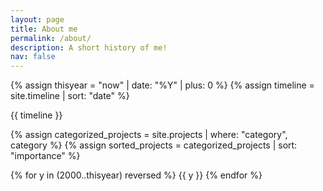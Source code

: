 ```yaml
---
layout: page
title: About me
permalink: /about/
description: A short history of me!
nav: false
---
```


{% assign thisyear = "now" | date: "%Y" | plus: 0 %}
{% assign timeline = site.timeline | sort: "date" %}

{{ timeline }}

{% assign categorized_projects = site.projects | where: "category", category %}
{% assign sorted_projects = categorized_projects | sort: "importance" %}

{% for y in (2000..thisyear) reversed %}
	{{ y }}
{% endfor %}
